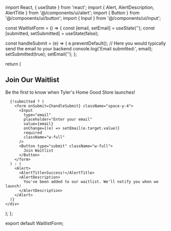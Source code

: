 import React, { useState } from 'react';
import { Alert, AlertDescription, AlertTitle } from '@/components/ui/alert';
import { Button } from '@/components/ui/button';
import { Input } from '@/components/ui/input';

const WaitlistForm = () => {
  const [email, setEmail] = useState('');
  const [submitted, setSubmitted] = useState(false);

  const handleSubmit = (e) => {
    e.preventDefault();
    // Here you would typically send the email to your backend
    console.log('Email submitted:', email);
    setSubmitted(true);
    setEmail('');
  };

  return (
    <div className="max-w-md mx-auto mt-10 p-6 bg-white rounded-lg shadow-md">
      <h2 className="text-2xl font-bold mb-4 text-center">Join Our Waitlist</h2>
      <p className="mb-4 text-center">Be the first to know when Tyler's Home Good Store launches!</p>
      
      {!submitted ? (
        <form onSubmit={handleSubmit} className="space-y-4">
          <Input
            type="email"
            placeholder="Enter your email"
            value={email}
            onChange={(e) => setEmail(e.target.value)}
            required
            className="w-full"
          />
          <Button type="submit" className="w-full">
            Join Waitlist
          </Button>
        </form>
      ) : (
        <Alert>
          <AlertTitle>Success!</AlertTitle>
          <AlertDescription>
            You've been added to our waitlist. We'll notify you when we launch!
          </AlertDescription>
        </Alert>
      )}
    </div>
  );
};

export default WaitlistForm;

